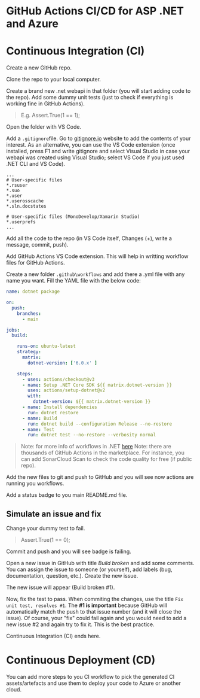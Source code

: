 # GitHub Actions CI/CD for ASP .NET and Azure

# Continuous  Integration (CI)
Create a new GitHub repo.

Clone the repo to your local computer.

Create a brand new .net webapi in that folder (you will start adding code to the repo). Add some dummy unit tests (just to check if everything is working fine in GitHub Actions).
> E.g. Assert.True(1 == 1);

Open the folder with VS Code.

Add a `.gitignore`file.  Go to [gitignore.io](https://www.toptal.com/developers/gitignore) website to add the contents of your interest. As an alternative, you can use the VS Code extension (once installed, press F1 and write gitignore and select Visual Studio in case your webapi was created using Visual Studio; select VS Code if you just used .NET CLI and VS Code).
```
...
# User-specific files
*.rsuser
*.suo
*.user
*.userosscache
*.sln.docstates

# User-specific files (MonoDevelop/Xamarin Studio)
*.userprefs
...
```

Add all the code to the repo (in VS Code itself, Changes (+), write a message, commit, push).

Add GitHub Actions VS Code extension. This will help in writting workflow files for GitHub Actions.

Create a new folder `.github\workflows` and add there a .yml file with any name you want.
Fill the YAML file with the below code:
```yaml
name: dotnet package

on: 
  push:
    branches:
	  - main

jobs:
  build:

    runs-on: ubuntu-latest
    strategy:
      matrix:
        dotnet-version: ['6.0.x' ]

    steps:
      - uses: actions/checkout@v3
      - name: Setup .NET Core SDK ${{ matrix.dotnet-version }}
        uses: actions/setup-dotnet@v2
        with:
          dotnet-version: ${{ matrix.dotnet-version }}
      - name: Install dependencies
        run: dotnet restore
      - name: Build
        run: dotnet build --configuration Release --no-restore
      - name: Test
        run: dotnet test --no-restore --verbosity normal
```
> Note: for more info of workflows in .NET [here](https://docs.github.com/es/actions/automating-builds-and-tests/building-and-testing-net)
> Note: there are thousands of GitHub Actions in the marketplace. For instance, you can add SonarCloud Scan to check the code quality for free (if public repo).

Add the new files to git and push to GitHub and you will see now actions are running you workflows. 

Add a status badge to you main README.md file.

## Simulate an issue and fix
Change your dummy test to fail.
> Assert.True(1 == 0);

Commit and push and you will see badge is failing.

Open a new issue in GitHub with title _Build broken_ and add some comments. You can assign the issue to someone (or yourself), add labels (bug, documentation, question, etc.). Create the new issue.

The new issue will appear (Build broken #1).

Now, fix the test to pass. When commiting the changes, use the title `Fix unit test, resolves #1`. The **#1 is important** because GitHub will automatically match the push to that issue number (and it will close the issue). Of course, your "fix" could fail again and you would need to add a new issue #2 and again try to fix it. This is the best practice.

Continuous  Integration (CI) ends here.

# Continuous  Deployment (CD)
You can add more steps to you CI workflow to pick the generated CI assets/artefacts and use them to deploy your code to Azure or another cloud.
